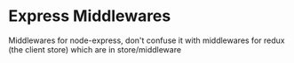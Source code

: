 # Express Middlewares

Middlewares for node-express, don't confuse it with middlewares for redux (the
client store) which are in store/middleware

